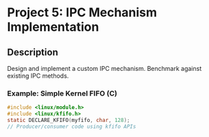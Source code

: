 # Project 5: IPC Mechanism Implementation

## Description
Design and implement a custom IPC mechanism. Benchmark against existing IPC methods.

### Example: Simple Kernel FIFO (C)
```c
#include <linux/module.h>
#include <linux/kfifo.h>
static DECLARE_KFIFO(myfifo, char, 128);
// Producer/consumer code using kfifo APIs
```
